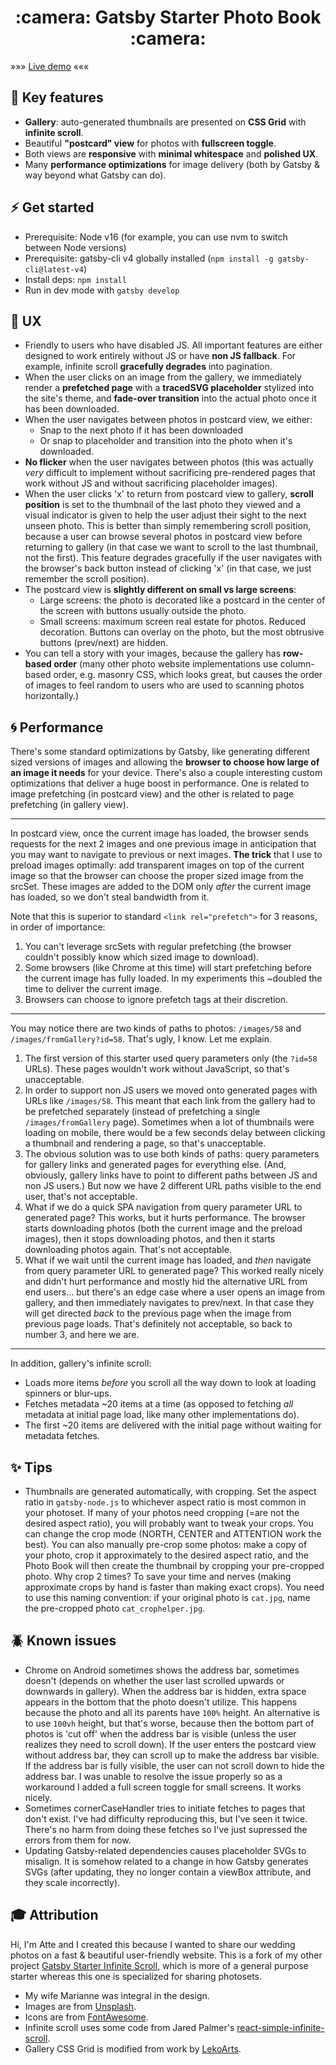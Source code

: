 <h1 align="center">
  :camera: Gatsby Starter Photo Book :camera:
</h1>

»»» [Live demo](https://gatsby-starter-photo-book.netlify.com) «««

## :notebook: Key features

- **Gallery**: auto-generated thumbnails are presented on **CSS Grid** with **infinite scroll**.
- Beautiful **"postcard" view** for photos with **fullscreen toggle**.
- Both views are **responsive** with **minimal whitespace** and **polished UX**.
- Many **performance optimizations** for image delivery (both by Gatsby & way beyond what Gatsby can do).

## :zap: Get started

- Prerequisite: Node v16 (for example, you can use nvm to switch between Node versions)
- Prerequisite: gatsby-cli v4 globally installed (`npm install -g gatsby-cli@latest-v4`)
- Install deps: `npm install`
- Run in dev mode with `gatsby develop`

## :gem: UX

- Friendly to users who have disabled JS. All important features are either designed to work entirely without JS or have **non JS fallback**. For example, infinite scroll **gracefully degrades** into pagination.
- When the user clicks on an image from the gallery, we immediately render a **prefetched page** with a **tracedSVG placeholder** stylized into the site's theme, and **fade-over transition** into the actual photo once it has been downloaded.
- When the user navigates between photos in postcard view, we either:
  - Snap to the next photo if it has been downloaded
  - Or snap to placeholder and transition into the photo when it's downloaded.
- **No flicker** when the user navigates between photos (this was actually _very_ difficult to implement without sacrificing pre-rendered pages that work without JS and without sacrificing placeholder images).
- When the user clicks 'x' to return from postcard view to gallery, **scroll position** is set to the thumbnail of the last photo they viewed and a visual indicator is given to help the user adjust their sight to the next unseen photo. This is better than simply remembering scroll position, because a user can browse several photos in postcard view before returning to gallery (in that case we want to scroll to the last thumbnail, not the first). This feature degrades gracefully if the user navigates with the browser's back button instead of clicking 'x' (in that case, we just remember the scroll position).
- The postcard view is **slightly different on small vs large screens**:
  - Large screens: the photo is decorated like a postcard in the center of the screen with buttons usually outside the photo.
  - Small screens: maximum screen real estate for photos. Reduced decoration. Buttons can overlay on the photo, but the most obtrusive buttons (prev/next) are hidden.
- You can tell a story with your images, because the gallery has **row-based order** (many other photo website implementations use column-based order, e.g. masonry CSS, which looks great, but causes the order of images to feel random to users who are used to scanning photos horizontally.)

## :cyclone: Performance

There's some standard optimizations by Gatsby, like generating different sized versions of images and allowing the **browser to choose how large of an image it needs** for your device. There's also a couple interesting custom optimizations that deliver a huge boost in performance. One is related to image prefetching (in postcard view) and the other is related to page prefetching (in gallery view).

---

In postcard view, once the current image has loaded, the browser sends requests for the next 2 images and one previous image in anticipation that you may want to navigate to previous or next images. **The trick** that I use to preload images optimally: add transparent images on top of the current image so that the browser can choose the proper sized image from the srcSet. These images are added to the DOM only _after_ the current image has loaded, so we don't steal bandwidth from it.

Note that this is superior to standard `<link rel="prefetch">` for 3 reasons, in order of importance:

1. You can't leverage srcSets with regular prefetching (the browser couldn't possibly know which sized image to download).
2. Some browsers (like Chrome at this time) will start prefetching before the current image has fully loaded. In my experiments this ~doubled the time to deliver the current image.
3. Browsers can choose to ignore prefetch tags at their discretion.

---

You may notice there are two kinds of paths to photos: `/images/58` and `/images/fromGallery?id=58`. That's ugly, I know. Let me explain.

1. The first version of this starter used query parameters only (the `?id=58` URLs). These pages wouldn't work without JavaScript, so that's unacceptable.
2. In order to support non JS users we moved onto generated pages with URLs like `/images/58`. This meant that each link from the gallery had to be prefetched separately (instead of prefetching a single `/images/fromGallery` page). Sometimes when a lot of thumbnails were loading on mobile, there would be a few seconds delay between clicking a thumbnail and rendering a page, so that's unacceptable.
3. The obvious solution was to use both kinds of paths: query parameters for gallery links and generated pages for everything else. (And, obviously, gallery links have to point to different paths between JS and non JS users.) But now we have 2 different URL paths visible to the end user, that's not acceptable.
4. What if we do a quick SPA navigation from query parameter URL to generated page? This works, but it hurts performance. The browser starts downloading photos (both the current image and the preload images), then it stops downloading photos, and then it starts downloading photos again. That's not acceptable.
5. What if we wait until the current image has loaded, and _then_ navigate from query parameter URL to generated page? This worked really nicely and didn't hurt performance and mostly hid the alternative URL from end users... but there's an edge case where a user opens an image from gallery, and then immediately navigates to prev/next. In that case they will get directed _back_ to the previous page when the image from previous page loads. That's definitely not acceptable, so back to number 3, and here we are.

---

In addition, gallery's infinite scroll:

- Loads more items _before_ you scroll all the way down to look at loading spinners or blur-ups.
- Fetches metadata ~20 items at a time (as opposed to fetching _all_ metadata at initial page load, like many other implementations do).
- The first ~20 items are delivered with the initial page without waiting for metadata fetches.

## :sparkles: Tips

- Thumbnails are generated automatically, with cropping. Set the aspect ratio in `gatsby-node.js` to whichever aspect ratio is most common in your photoset. If many of your photos need cropping (=are not the desired aspect ratio), you will probably want to tweak your crops. You can change the crop mode (NORTH, CENTER and ATTENTION work the best). You can also manually pre-crop some photos: make a copy of your photo, crop it approximately to the desired aspect ratio, and the Photo Book will then create the thumbnail by cropping your pre-cropped photo. Why crop 2 times? To save your time and nerves (making approximate crops by hand is faster than making exact crops). You need to use this naming convention: if your original photo is `cat.jpg`, name the pre-cropped photo `cat_crophelper.jpg`.

## :beetle: Known issues

- Chrome on Android sometimes shows the address bar, sometimes doesn't (depends on whether the user last scrolled upwards or downwards in gallery). When the address bar is hidden, extra space appears in the bottom that the photo doesn't utilize. This happens because the photo and all its parents have `100%` height. An alternative is to use `100vh` height, but that's worse, because then the bottom part of photos is 'cut off' when the address bar is visible (unless the user realizes they need to scroll down). If the user enters the postcard view without address bar, they can scroll up to make the address bar visible. If the address bar is fully visible, the user can not scroll down to hide the address bar. I was unable to resolve the issue properly so as a workaround I added a full screen toggle for small screens. It works nicely.
- Sometimes cornerCaseHandler tries to initiate fetches to pages that don't exist. I've had difficulty reproducing this, but I've seen it twice. There's no harm from doing these fetches so I've just supressed the errors from them for now.
- Updating Gatsby-related dependencies causes placeholder SVGs to misalign. It is somehow related to a change in how Gatsby generates SVGs (after updating, they no longer contain a viewBox attribute, and they scale incorrectly).

## 🎓 Attribution

Hi, I'm Atte and I created this because I wanted to share our wedding photos on a fast & beautiful user-friendly website. This is a fork of my other project [Gatsby Starter Infinite Scroll](https://github.com/baobabKoodaa/gatsby-starter-infinite-scroll), which is more of a general purpose starter whereas this one is specialized for sharing photosets.

- My wife Marianne was integral in the design.
- Images are from [Unsplash](https://unsplash.com).
- Icons are from [FontAwesome](https://www.fontawesome.com).
- Infinite scroll uses some code from Jared Palmer's [react-simple-infinite-scroll](https://github.com/jaredpalmer/react-simple-infinite-scroll).
- Gallery CSS Grid is modified from work by [LekoArts](https://www.lekoarts.de/).
